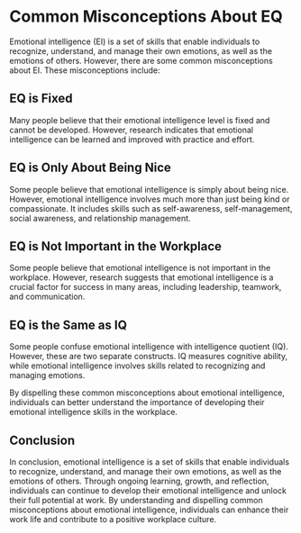 # Common Misconceptions About EQ

Emotional intelligence (EI) is a set of skills that enable individuals to recognize, understand, and manage their own emotions, as well as the emotions of others. However, there are some common misconceptions about EI. These misconceptions include:

## EQ is Fixed

Many people believe that their emotional intelligence level is fixed and cannot be developed. However, research indicates that emotional intelligence can be learned and improved with practice and effort.

## EQ is Only About Being Nice

Some people believe that emotional intelligence is simply about being nice. However, emotional intelligence involves much more than just being kind or compassionate. It includes skills such as self-awareness, self-management, social awareness, and relationship management.

## EQ is Not Important in the Workplace

Some people believe that emotional intelligence is not important in the workplace. However, research suggests that emotional intelligence is a crucial factor for success in many areas, including leadership, teamwork, and communication.

## EQ is the Same as IQ

Some people confuse emotional intelligence with intelligence quotient (IQ). However, these are two separate constructs. IQ measures cognitive ability, while emotional intelligence involves skills related to recognizing and managing emotions.

By dispelling these common misconceptions about emotional intelligence, individuals can better understand the importance of developing their emotional intelligence skills in the workplace.

Conclusion
----------

In conclusion, emotional intelligence is a set of skills that enable individuals to recognize, understand, and manage their own emotions, as well as the emotions of others. Through ongoing learning, growth, and reflection, individuals can continue to develop their emotional intelligence and unlock their full potential at work. By understanding and dispelling common misconceptions about emotional intelligence, individuals can enhance their work life and contribute to a positive workplace culture.
